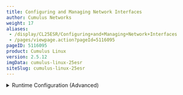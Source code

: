 ```yaml
---
title: Configuring and Managing Network Interfaces
author: Cumulus Networks
weight: 17
aliases:
 - /display/CL25ESR/Configuring+and+Managing+Network+Interfaces
 - /pages/viewpage.action?pageId=5116095
pageID: 5116095
product: Cumulus Linux
version: 2.5.12
imgData: cumulus-linux-25esr
siteSlug: cumulus-linux-25esr
---
```

<details>

`ifupdown` is the network interface manager for Cumulus Linux. Cumulus
Linux 2.1 and later uses an updated version of this tool, `ifupdown2`.

For more information on network interfaces, see [Layer 1 and Switch Port
Attributes](/version/cumulus-linux-25esr/Configuring-and-Managing-Network-Interfaces/Layer-1-and-Switch-Port-Attributes).

{{%notice info%}}

By default, `ifupdown` is quiet; use the verbose option `-v` when you
want to know what is going on when bringing an interface down or up.

{{%/notice%}}

## <span>Commands</span>

  - ifdown

  - ifquery

  - ifreload

  - ifup

  - mako-render

## <span>Man Pages</span>

The following man pages have been updated for `ifupdown2`:

  - man ifdown(8)

  - man ifquery(8)

  - man ifreload

  - man ifup(8)

  - man ifupdown-addons-interfaces(5)

  - man interfaces(5)

## <span>Configuration Files</span>

  - /etc/network/interfaces

## <span>Basic Commands</span>

To bring up an interface or apply changes to an existing interface, run:

    cumulus@switch:~$ sudo ifup <ifname>

To bring down a single interface, run:

    cumulus@switch:~$ sudo ifdown <ifname>

<summary>Runtime Configuration (Advanced) </summary>

<table>
<colgroup>
<col style="width: 100%" />
</colgroup>
<tbody>
<tr class="odd">
<td><p>{{%notice warning%}}</p>
<p>A runtime configuration is non-persistent, which means the configuration you create here does not persist after you reboot the switch.</p>
<p>{{%/notice%}}</p>
<p>To administratively bring an interface up or down, run:</p>
<pre><code>cumulus@switch:~$ sudo ip link set dev swp1 {up|down}</code></pre>
<p>{{%notice note%}}</p>
<p>If you specified <em>manual</em> as the address family, you must bring up that interface manually using <code>ifconfig</code>. For example, if you configured a bridge like this:</p>
<pre><code>auto bridge01
iface bridge01 inet manual</code></pre>
<p>You can only bring it up by running <code>ifconfig bridge01 up</code>.</p>
<p>{{%/notice%}}</p></td>
</tr>
</tbody>
</table>

{{%notice info%}}

`ifdown` always deletes logical interfaces after bringing them down. Use
the `--admin-state` option if you only want to administratively bring
the interface up or down.

{{%/notice%}}

To see the link and administrative state, use the `ip link show`
command:

    cumulus@switch:~$ ip link show dev swp13: swp1: <BROADCAST,MULTICAST,UP,LOWER_UP> mtu 1500 qdisc pfifo_fast state UP mode DEFAULT qlen 500
        link/ether 44:38:39:00:03:c1 brd ff:ff:ff:ff:ff:ff

In this example, swp1 is administratively UP and the physical link is UP
(LOWER\_UP flag). More information on interface administrative state and
physical state can be found in [this knowledge base
article](https://support.cumulusnetworks.com/hc/en-us/articles/202693826).

## <span>Bringing All auto Interfaces Up or Down</span>

You can easily bring up or down all interfaces marked `auto` in
`/etc/network/interfaces`. Use the `-a` option. For further details, see
individual man pages for `ifup(8)`, `ifdown(8)`, `ifreload(8)`.

To administratively bring up all interfaces marked auto, run:

    cumulus@switch:~$ sudo ifup -a

To administratively bring down all interfaces marked auto, run:

    cumulus@switch:~$ sudo ifdown -a

To reload all network interfaces marked `auto`, use the `ifreload`
command, which is equivalent to running `ifdown` then `ifup`, the one
difference being that `ifreload` skips any configurations that didn't
change):

    cumulus@switch:~$ sudo ifreload -a

<span id="src-5116095_ConfiguringandManagingNetworkInterfaces-ip"></span>

## <span>ifupdown Behavior with Child Interfaces</span>

By default, `ifupdown` recognizes and uses any interface present on the
system — whether a VLAN, bond or physical interface — that is listed as
a dependent of an interface. You are not required to list them in the
`interfaces` file unless they need a specific configuration, for [MTU,
link speed, and so
forth](/version/cumulus-linux-25esr/Configuring-and-Managing-Network-Interfaces/Layer-1-and-Switch-Port-Attributes).
And if you need to delete a child interface, you should delete all
references to that interface from the `interfaces` file.

For this example, swp1 and swp2 below do not need an entry in the
`interfaces` file. The following stanzas defined in
`/etc/network/interfaces` provide the exact same configuration:

<table>
<colgroup>
<col style="width: 50%" />
<col style="width: 50%" />
</colgroup>
<tbody>
<tr class="odd">
<td><p><strong>With Child Interfaces Defined</strong></p>
<pre><code>auto swp1
iface swp1
 
auto swp2
iface swp2
 
auto bridge
iface bridge
    bridge-vlan-aware yes
    bridge-ports swp1 swp2
    bridge-vids 1-100
    bridge-pvid 1
    bridge-stp on</code></pre></td>
<td><p><strong>Without Child Interfaces Defined</strong></p>
<pre><code>auto bridge
iface bridge
    bridge-vlan-aware yes
    bridge-ports swp1 swp2
    bridge-vids 1-100
    bridge-pvid 1
    bridge-stp on</code></pre></td>
</tr>
</tbody>
</table>

<summary>Bridge in Traditional Mode - Example </summary>

For this example, swp1.100 and swp2.100 below do not need an entry in
the `interfaces` file. The following stanzas defined in
`/etc/network/interfaces` provide the exact same configuration:

<table>
<colgroup>
<col style="width: 50%" />
<col style="width: 50%" />
</colgroup>
<tbody>
<tr class="odd">
<td><p><strong>With Child Interfaces Defined</strong></p>
<pre><code>auto swp1.100
iface swp1.100
 
auto swp2.100
iface swp2.100
 
auto br-100
iface br-100
    address 10.0.12.2/24
    address 2001:dad:beef::3/64
    bridge-ports swp1.100 swp2.100
    bridge-stp on</code></pre></td>
<td><p><strong>Without Child Interfaces Defined</strong></p>
<pre><code>auto br-100
iface br-100
    address 10.0.12.2/24
    address 2001:dad:beef::3/64
    bridge-ports swp1.100 swp2.100
    bridge-stp on</code></pre></td>
</tr>
</tbody>
</table>

For more information on the bridge in traditional mode vs the bridge in
VLAN-aware mode, please read [this knowledge base
article](https://support.cumulusnetworks.com/hc/en-us/articles/204909397).

## <span>ifupdown2 Interface Dependencies</span>

`ifupdown2` understands interface dependency relationships. When `ifup`
and `ifdown` are run with all interfaces, they always run with all
interfaces in dependency order. When run with the interface list on the
command line, the default behavior is to not run with dependents. But if
there are any built-in dependents, they will be brought up or down.

To run with dependents when you specify the interface list, use the
`--with-depends` option. `--with-depends` walks through all dependents
in the dependency tree rooted at the interface you specify. Consider the
following example configuration:

    auto bond1
    iface bond1
        address 100.0.0.2/16
        bond-slaves swp29 swp30
     
    auto bond2
    iface bond2
        address 100.0.0.5/16
        bond-slaves swp31 swp32
     
    auto br2001
    iface br2001
        address 12.0.1.3/24
        bridge-ports bond1.2001 bond2.2001
        bridge-stp on

Using `ifup --with-depends br2001` brings up all dependents of br2001:
bond1.2001, bond2.2001, bond1, bond2, bond1.2001, bond2.2001, swp29,
swp30, swp31, swp32.

    cumulus@switch:~$ sudo ifup --with-depends br2001

Similarly, specifying `ifdown --with-depends br2001` brings down all
dependents of br2001: bond1.2001, bond2.2001, bond1, bond2, bond1.2001,
bond2.2001, swp29, swp30, swp31, swp32.

    cumulus@switch:~$ sudo ifdown --with-depends br2001

{{%notice warning%}}

As mentioned earlier, `ifdown2` always deletes logical interfaces after
bringing them down. Use the `--admin-state` option if you only want to
administratively bring the interface up or down. In terms of the above
example, `ifdown br2001` deletes `br2001`.

{{%/notice%}}

To guide you through which interfaces will be brought down and up, use
the `--print-dependency` option to get the list of dependents.

Use `ifquery --print-dependency=list -a` to get the dependency list of
all interfaces:

    cumulus@switch:~$ sudo ifquery --print-dependency=list -a
    lo : None
    eth0 : None
    bond0 : ['swp25', 'swp26']
    bond1 : ['swp29', 'swp30']
    bond2 : ['swp31', 'swp32']
    br0 : ['bond1', 'bond2']
    bond1.2000 : ['bond1']
    bond2.2000 : ['bond2']
    br2000 : ['bond1.2000', 'bond2.2000']
    bond1.2001 : ['bond1']
    bond2.2001 : ['bond2']
    br2001 : ['bond1.2001', 'bond2.2001']
    swp40 : None
    swp25 : None
    swp26 : None
    swp29 : None
    swp30 : None
    swp31 : None
    swp32 : None

To print the dependency list of a single interface, use:

    cumulus@switch:~$ sudo ifquery --print-dependency=list br2001
    br2001 : ['bond1.2001', 'bond2.2001']
    bond1.2001 : ['bond1']
    bond2.2001 : ['bond2']
    bond1 : ['swp29', 'swp30']
    bond2 : ['swp31', 'swp32']
    swp29 : None
    swp30 : None
    swp31 : None
    swp32 : None

To print the dependency information of an interface in `dot` format:

    cumulus@switch:~$ sudo ifquery --print-dependency=dot br2001
    /* Generated by GvGen v.0.9 (http://software.inl.fr/trac/wiki/GvGen) */
    digraph G {
        compound=true;
        node1 [label="br2001"];
        node2 [label="bond1.2001"];
        node3 [label="bond2.2001"];
        node4 [label="bond1"];
        node5 [label="bond2"];
        node6 [label="swp29"];
        node7 [label="swp30"];
        node8 [label="swp31"];
        node9 [label="swp32"];
        node1->node2;
        node1->node3;
        node2->node4;
        node3->node5;
        node4->node6;
        node4->node7;
        node5->node8;
        node5->node9;
    }

You can use `dot` to render the graph on an external system where `dot`
is installed.

{{% imgOld 0 %}}

To print the dependency information of the entire `interfaces` file:

    cumulus@switch:~$ sudo ifquery --print-dependency=dot -a >interfaces_all.dot

{{% imgOld 1 %}}

### <span>ifup Handling of Upper (Parent) Interfaces</span>

When you run `ifup` on a logical interface (like a bridge, bond or VLAN
interface), if the `ifup` resulted in the creation of the logical
interface, by default it implicitly tries to execute on the interface's
upper (or parent) interfaces as well. This helps in most cases,
especially when a bond is brought down and up, as in the example below.
This section describes the behavior of bringing up the upper interfaces.

Consider this example configuration:

    auto br100
    iface br100
        bridge-ports bond1.100 bond2.100
     
    auto bond1
    iface bond1
        bond-slaves swp1 swp2

If you run `ifdown bond1`, `ifdown` deletes bond1 and the VLAN interface
on bond1 (bond1.100); it also removes bond1 from the bridge br100. Next,
when you run `ifup bond1`, it creates bond1 and the VLAN interface on
bond1 (bond1.100); it also executes `ifup br100` to add the bond VLAN
interface (bond1.100) to the bridge br100.

As you can see above, implicitly bringing up the upper interface helps,
but there can be cases where an upper interface (like br100) is not in
the right state, which can result in warnings. The warnings are mostly
harmless.

If you want to disable these warnings, you can disable the implicit
upper interface handling by setting `skip_upperifaces=1` in
`/etc/network/ifupdown2/ifupdown2.conf`.

With `skip_upperifaces=1`, you will have to explicitly execute `ifup` on
the upper interfaces. In this case, you will have to run `ifup br100`
after an `ifup bond1` to add bond1 back to bridge br100.

{{%notice note%}}

Although specifying a subinterface like swp1.100 and then running `ifup
swp1.100` will also result in the automatic creation of the swp1
interface in the kernel, Cumulus Networks recommends you specify the
parent interface swp1 as well. A parent interface is one where any
physical layer configuration can reside, such as `link-speed 1000` or
`link-duplex full`.

It's important to note that if you only create swp1.100 and not swp1,
then you cannot run `ifup swp1` since you did not specify it.

{{%/notice%}}

## <span>Configuring IP Addresses</span>

In `/etc/network/interfaces`, list all IP addresses as shown below under
the `iface` section (see `man interfaces` for more information):

    auto swp1
    iface swp1
        address 12.0.0.1/30
        address 12.0.0.2/30

The address method and address family are not mandatory. They default to
`inet/inet6` and `static`, but `inet/inet6` **must** be specified if you
need to specify `dhcp` or `loopback`:

    auto lo
    iface lo inet loopback

You can specify both IPv4 and IPv6 addresses in the same `iface` stanza:

    auto swp1
    iface swp1
        address 192.0.2.1/30
        address 192.0.2.2/30
        address 2001:DB8::1/126

<summary>Runtime Configuration (Advanced) </summary>

<table>
<colgroup>
<col style="width: 100%" />
</colgroup>
<tbody>
<tr class="odd">
<td><p>{{%notice warning%}}</p>
<p>A runtime configuration is non-persistent, which means the configuration you create here does not persist after you reboot the switch.</p>
<p>{{%/notice%}}</p>
<p>To make non-persistent changes to interfaces at runtime, use <code>ip addr add</code>:</p>
<pre><code>cumulus@switch:~$ sudo ip addr add 192.0.2.1/30 dev swp1
cumulus@switch:~$ sudo ip addr add 2001:DB8::1/126 dev swp1</code></pre>
<p>To remove an addresses from an interface, use <code>ip addr del</code>:</p>
<pre><code>cumulus@switch:~$ sudo ip addr del 192.0.2.1/30 dev swp1
cumulus@switch:~$ sudo ip addr del 2001:DB8::1/126 dev swp1</code></pre>
<p>See <code>man ip</code> for more details on the options available to manage and query interfaces.</p></td>
</tr>
</tbody>
</table>

To show the assigned address on an interface, use `ip addr show`:

    cumulus@switch:~$ ip addr show dev swp1
    3: swp1: <BROADCAST,MULTICAST,SLAVE,UP,LOWER_UP> mtu 1500 qdisc pfifo_fast state UP qlen 500
        link/ether 44:38:39:00:03:c1 brd ff:ff:ff:ff:ff:ff
        inet 192.0.2.1/30 scope global swp1
        inet 192.0.2.2/30 scope global swp1
        inet6 2001:DB8::1/126 scope global tentative
           valid_lft forever preferred_lft forever

### <span>Purging Existing IP Addresses on an Interface</span>

By default, `ifupdown2` purges existing IP addresses on an interface. If
you have other processes that manage IP addresses for an interface, you
can disable this feature including the `address-purge` setting in the
interface's configuration. For example, add the following to the
interface configuration in `/etc/network/interfaces`:

    auto swp1
    iface swp1
        address-purge no

{{%notice note%}}

Purging existing addresses on interfaces with multiple `iface` stanzas
is not supported. Doing so can result in the configuration of multiple
addresses for an interface after you change an interface address and
reload the configuration with `ifreload -a`. If this happens, you must
shut down and restart the interface with `ifup` and `ifdown`, or
manually delete superfluous addresses with `ip address delete
specify.ip.address.here/mask dev DEVICE`. See also the [Caveats and
Errata](#src-5116095_ConfiguringandManagingNetworkInterfaces-caveats)
section below for some cautions about using multiple `iface` stanzas for
the same interface.

{{%/notice%}}

## <span>Specifying User Commands</span>

You can specify additional user commands in the `interfaces` file. As
shown in the example below, the interface stanzas in
`/etc/network/interfaces` can have a command that runs at pre-up, up,
post-up, pre-down, down, and post-down:

    auto swp1
    iface swp1
        address 12.0.0.1/30
        up /sbin/foo bar

Any valid command can be hooked in the sequencing of bringing an
interface up or down, although commands should be limited in scope to
network-related commands associated with the particular interface.

For example, it wouldn't make sense to install some Debian package on
`ifup` of swp1, even though that is technically possible. See `man
interfaces` for more details.

## <span>Sourcing Interface File Snippets</span>

Sourcing interface files helps organize and manage the `interfaces(5)`
file. For example:

    cumulus@switch:~$ cat /etc/network/interfaces
    # The loopback network interface
    auto lo
    iface lo inet loopback
     
    # The primary network interface
    auto eth0
    iface eth0 inet dhcp
     
    source /etc/network/interfaces.d/bond0

The contents of the sourced file used above are:

    cumulus@switch:~$ cat /etc/network/interfaces.d/bond0
    auto bond0
    iface bond0
        address 14.0.0.9/30
        address 2001:ded:beef:2::1/64
        bond-slaves swp25 swp26

## <span>Using Globs for Port Lists</span>

Some modules support globs to define port lists (that is, a range of
ports). You can use the `glob` keyword to specify bridge ports and bond
slaves:

    auto br0
    iface br0
        bridge-ports glob swp1-6.100
     
    auto br1
    iface br1
        bridge-ports glob swp7-9.100  swp11.100 glob swp15-18.100

## <span>Using Templates</span>

`ifupdown2` supports [Mako-style
templates](http://www.makotemplates.org/). The Mako template engine is
run over the `interfaces` file before parsing.

Use the template to declare cookie-cutter bridges in the `interfaces`
file:

    %for v in [11,12]:
    auto vlan${v}
    iface vlan${v}
        address 10.20.${v}.3/24
        bridge-ports glob swp19-20.${v}
        bridge-stp on
    %endfor

And use it to declare addresses in the `interfaces` file:

    %for i in [1,12]:
    auto swp${i}
    iface swp${i}
        address 10.20.${i}.3/24

{{%notice note%}}

Regarding Mako syntax, use square brackets (`[1,12]`) to specify a list
of individual numbers (in this case, 1 and 12). Use `range(1,12)` to
specify a range of interfaces.

{{%/notice%}}

{{%notice tip%}}

You can test your template and confirm it evaluates correctly by running
`mako-render /etc/network/interfaces`.

{{%/notice%}}

{{%notice tip%}}

For more examples of configuring Mako templates, read this [knowledge
base
article](https://support.cumulusnetworks.com/hc/en-us/articles/202868023).

{{%/notice%}}

## <span>Adding Descriptions to Interfaces</span>

You can add descriptions to the interfaces configured in
`/etc/network/interfaces` by using the alias keyword. For example:

    auto swp1
    iface swp1
        alias swp1 hypervisor_port_1

You can query interface descriptions by running `ip link show`. The
alias appears on the `alias` line:

    cumulus@switch$ ip link show swp1
    3: swp1: <NO-CARRIER,BROADCAST,MULTICAST,UP> mtu 1500 qdisc pfifo_fast state DOWN mode DEFAULT qlen 500
        link/ether aa:aa:aa:aa:aa:bc brd ff:ff:ff:ff:ff:ff
        alias hypervisor_port_1

Interface descriptions also appear in the [SNMP
OID](Monitoring-System-Hardware.html#src-5115965_MonitoringSystemHardware-snmp)
[IF-MIB::ifAlias](http://www.net-snmp.org/docs/mibs/ifMIBObjects.html#ifAlias).

{{%notice note%}}

Aliases are limited to 256 characters.

{{%/notice%}}

<span id="src-5116095_ConfiguringandManagingNetworkInterfaces-caveats"></span>

## <span>Caveats and Errata</span>

While `ifupdown2` supports the inclusion of multiple `iface` stanzas for
the same interface, Cumulus Networks recommends you use a single `iface`
stanza for each interface, if possible.

There are cases where you must specify more than one `iface` stanza for
the same interface. For example, the configuration for a single
interface can come from many places, like a template or a sourced file.

If you do specify multiple `iface` stanzas for the same interface, make
sure the stanzas do not specify the same interface attributes.
Otherwise, unexpected behavior can result.

For example, swp1 is configured in two places:

    cumulus@switch:~$ cat /etc/network/interfaces
     
    source /etc/interfaces.d/speed_settings
     
    auto swp1
    iface swp1
      address 10.0.14.2/24

As well as `/etc/interfaces.d/speed_settings`

    cumulus@switch:~$ cat /etc/interfaces.d/speed_settings
     
    auto swp1
    iface swp1
      link-speed 1000
      link-duplex full

`ifupdown2` correctly parses a configuration like this because the same
attributes are not specified in multiple `iface` stanzas.

And, as stated in the note above, you cannot purge existing addresses on
interfaces with multiple `iface` stanzas.

## <span>Useful Links</span>

  - <http://wiki.debian.org/NetworkConfiguration>

  - <http://www.linuxfoundation.org/collaborate/workgroups/networking/bonding>

  - <http://www.linuxfoundation.org/collaborate/workgroups/networking/bridge>

  - <http://www.linuxfoundation.org/collaborate/workgroups/networking/vlan>

<article id="html-search-results" class="ht-content" style="display: none;">

</article>

<footer id="ht-footer">

</footer>

</details>
